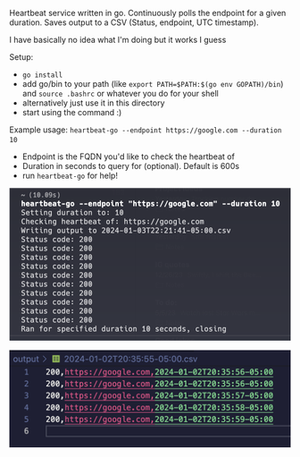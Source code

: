 Heartbeat service written in go. Continuously polls the endpoint for a given duration. Saves output to a CSV (Status, endpoint, UTC timestamp).

I have basically no idea what I'm doing but it works I guess 

Setup:
- `go install`
- add go/bin to your path (like `export PATH=$PATH:$(go env GOPATH)/bin`) and `source .bashrc` or whatever you do for your shell
- alternatively just use it in this directory 
- start using the command :)

Example usage: `heartbeat-go --endpoint https://google.com --duration 10`
- Endpoint is the FQDN you'd like to check the heartbeat of
- Duration in seconds to query for (optional). Default is 600s
- run `heartbeat-go` for help!

![Alt text](image-1.png)

![Alt text](image.png)